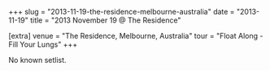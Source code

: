 +++
slug = "2013-11-19-the-residence-melbourne-australia"
date = "2013-11-19"
title = "2013 November 19 @ The Residence"

[extra]
venue = "The Residence, Melbourne, Australia"
tour = "Float Along - Fill Your Lungs"
+++

No known setlist.
